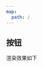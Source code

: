 ```yaml
---
map:
  path: /
---
```


## 按钮

渲染效果如下

<demo src="../demo/button.vue"
  title="Demo 演示"
  desc="这是一个 Demo 渲染示例">
</demo>

<API src="../components/Button/index.vue" lang="zh"></API>
